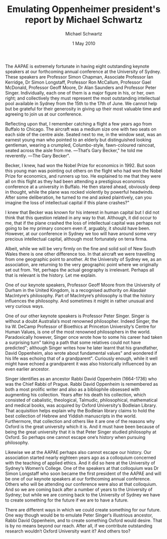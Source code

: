 ﻿---
layout: post
title:  Emulating Oppenheimer president's report by Michael Schwartz
date:   1 May 2010
author: Michael Schwartz
categories: australian-ethics
---

The AAPAE is extremely fortunate in having eight outstanding keynote speakers at our forthcoming annual conference at the University of Sydney. These speakers are Professor Simon Chapman, Associate Professor Ian Kerridge, Dr Simon Longstaff, Professor Ron McCallum, Professor Gael McDonald, Professor Geoff Moore, Dr Alan Saunders and Professor Peter Singer. Individually, each one of them is a major figure in his, or her, own right; and collectively they must represent the most outstanding intellectual pool available in Sydney from the 15th to the 17th of June. We cannot help but be grateful for their generosity in giving up their most valuable time and agreeing to join us at our conference.

Reflecting upon that, I remember catching a flight a few years ago from Buffalo to Chicago. The aircraft was a medium size one with two seats on each side of the centre aisle. Seated next to me, in the window seat, was an earnest young man who pointed to an elderly but distinguished looking gentleman, wearing a crumpled, Columbo-style, fawn-coloured raincoat, seated across the aisle from me. ―That‘s Gary Becker," he told me reverently. ―The Gary Becker".

Becker, I knew, had won the Nobel Prize for economics in 1992. But soon this young man was pointing out others on the flight who had won the Nobel Prize for economics, and runners up too. He explained to me that they were all on this flight as they had been attending a prestigious economics conference at a university in Buffalo. He then stared ahead, obviously deep in thought, while the plane was rocked violently by powerful headwinds. After some deliberation, he turned to me and asked plaintively, can you imagine the loss of intellectual capital if this plane crashes?"

I knew that Becker was known for his interest in human capital but I did not think that this question related in any way to that. Although, it did occur to me, that if the plane crashed the loss of intellectual capital was perhaps not going to be my primary concern even if, arguably, it should have been. However, at our conference in Sydney we too will have around some very precious intellectual capital, although most fortunately on terra firma.

Albeit, while we will be very firmly on the fine and solid soil of New South Wales there is one other difference too. In that aircraft we were travelling from one geographic point to another. At the University of Sydney we, as an association, are returning to the very geographic point where we originally set out from. Yet, perhaps the actual geography is irrelevant. Perhaps all that is relevant is the history. Let me explain.

One of our keynote speakers, Professor Geoff Moore from the University of Durham in the United Kingdom, is a recognised authority on Alasdair MacIntyre‘s philosophy. Part of MacIntyre‘s philosophy is that the history influences the philosophy. And sometimes it might in rather unusual and very curious ways.

One of our other keynote speakers is Professor Peter Singer. Singer is without a doubt Australia‘s most renowned philosopher. Indeed Singer, the Ira W. DeCamp Professor of Bioethics at Princeton University‘s Centre for Human Values, is one of the most renowned philosophers in the world. Paradoxically however, Singer once wrote how to some his career had taken a surprising turn" taking a path that some relatives could not have predicted"; although Singer writes how he later learnt that his grandfather, David Oppenheim, also wrote about fundamental values" and wondered if his life was echoing that of a grandparent". Curiously enough, while it well might have echoed a grandparent it was also historically influenced by an even earlier ancestor.

Singer identifies as an ancestor Rabbi David Oppenheim (1664-1736) who was the Chief Rabbi of Prague. Rabbi David Oppenheim is remembered as both a most prolific writer and also as a bibliophile obsessed with augmenting his collection. Years after his death his collection, which consisted of cabalistic, theological, Talmudic, philosophical, mathematical and medical books, was acquired by Oxford University‘s Bodleian Library. That acquisition helps explain why the Bodleian library claims to hold the best collection of Hebrew and Yiddish manuscripts in the world. Furthermore, that collection and others like it are one of the reasons why Oxford is the great university which it is. And it must have been because of being the great university that it is that Peter Singer studied philosophy at Oxford. So perhaps one cannot escape one‘s history when pursuing philosophy.

Likewise we at the AAPAE perhaps also cannot escape our history. Our association started nearly eighteen years ago as a colloquium concerned with the teaching of applied ethics. And it did so here at the University of Sydney‘s Women‘s College. One of the speakers at that colloquium was Dr Simon Longstaff who soon became the first president of the AAPAE and will be one of our keynote speakers at our forthcoming annual conference. Others who will be attending our conference were also at that colloquium. And so we are coming back after a number of years to the University of Sydney; but while we are coming back to the University of Sydney we have to create something for the future if we are to have a future.

There are different ways in which we could create something for our future. One way though would be to emulate Peter Singer‘s illustrious ancestor, Rabbi David Oppenheim, and to create something Oxford would desire. That is by no means beyond our reach. After all, if we contribute outstanding research wouldn‘t Oxford University want it? And others too?